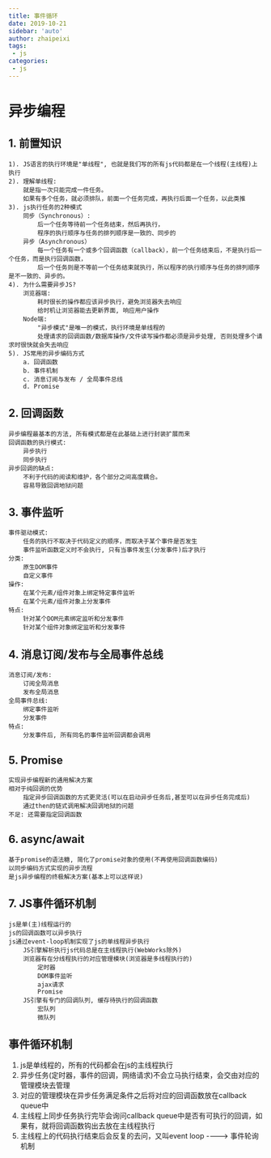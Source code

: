 ```yaml
---
title: 事件循环
date: 2019-10-21
sidebar: 'auto'
author: zhaipeixi
tags:
 - js
categories:
 - js
---
```

# 异步编程
## 1. 前置知识
    1). JS语言的执行环境是"单线程", 也就是我们写的所有js代码都是在一个线程(主线程)上执行
    2). 理解单线程: 
        就是指一次只能完成一件任务。
        如果有多个任务，就必须排队，前面一个任务完成，再执行后面一个任务，以此类推
    3). js执行任务的2种模式
        同步（Synchronous）: 
            后一个任务等待前一个任务结束，然后再执行，
            程序的执行顺序与任务的排列顺序是一致的、同步的
        异步（Asynchronous）
            每一个任务有一个或多个回调函数（callback），前一个任务结束后，不是执行后一个任务，而是执行回调函数，
            后一个任务则是不等前一个任务结束就执行，所以程序的执行顺序与任务的排列顺序是不一致的、异步的。
    4). 为什么需要异步JS?
        浏览器端: 
            耗时很长的操作都应该异步执行，避免浏览器失去响应
            给时机让浏览器能去更新界面, 响应用户操作
        Node端:
            "异步模式"是唯一的模式，执行环境是单线程的
            处理请求的回调函数/数据库操作/文件读写操作都必须是异步处理, 否则处理多个请求时很快就会失去响应
    5). JS常用的异步编码方式
        a. 回调函数
        b. 事件机制
        c. 消息订阅与发布 / 全局事件总线
        d. Promise

## 2. 回调函数
    异步编程最基本的方法, 所有模式都是在此基础上进行封装扩展而来
    回调函数的执行模式:
        异步执行
        同步执行
    异步回调的缺点: 
        不利于代码的阅读和维护，各个部分之间高度耦合。
        容易导致回调地狱问题

## 3. 事件监听
    事件驱动模式: 
        任务的执行不取决于代码定义的顺序，而取决于某个事件是否发生
        事件监听函数定义时不会执行, 只有当事件发生(分发事件)后才执行
    分类:
        原生DOM事件
        自定义事件
    操作:
        在某个元素/组件对象上绑定特定事件监听
        在某个元素/组件对象上分发事件
    特点:
        针对某个DOM元素绑定监听和分发事件
        针对某个组件对象绑定监听和分发事件

## 4. 消息订阅/发布与全局事件总线
    消息订阅/发布:
        订阅全局消息
        发布全局消息
    全局事件总线:
        绑定事件监听
        分发事件
    特点:
        分发事件后, 所有同名的事件监听回调都会调用

## 5. Promise
    实现异步编程新的通用解决方案
    相对于纯回调的优势
        指定异步回调函数的方式更灵活(可以在启动异步任务后,甚至可以在异步任务完成后)
        通过then的链式调用解决回调地狱的问题
    不足: 还需要指定回调函数

## 6. async/await
    基于promise的语法糖, 简化了promise对象的使用(不再使用回调函数编码)
    以同步编码方式实现的异步流程
    是js异步编程的终极解决方案(基本上可以这样说)

## 7. JS事件循环机制
    js是单(主)线程运行的
    js的回调函数可以异步执行
    js通过event-loop机制实现了js的单线程异步执行
        JS引擎解析执行js代码总是在主线程执行(WebWorks除外)
        浏览器有在分线程执行的对应管理模块(浏览器是多线程执行的)
            定时器
            DOM事件监听
            ajax请求
            Promise
        JS引擎有专门的回调队列, 缓存待执行的回调函数
            宏队列
            微队列
## 事件循环机制
  1. js是单线程的，所有的代码都会在js的主线程执行
  2. 异步任务(定时器，事件的回调，网络请求)不会立马执行结束，会交由对应的管理模块去管理
  3. 对应的管理模块在异步任务满足条件之后将对应的回调函数放在callback queue中
  4. 主线程上同步任务执行完毕会询问callback queue中是否有可执行的回调，如果有，就将回调函数钩出去放在主线程执行
  5. 主线程上的代码执行结束后会反复的去问，又叫event loop ----> 事件轮询机制
